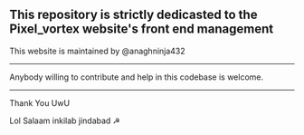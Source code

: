 This repository is strictly dedicasted to the Pixel_vortex website's front end management
-----------------
This website is maintained by @anaghninja432

-----------------

Anybody willing to contribute and help in this codebase is welcome.

-----------------

Thank You  UwU


Lol Salaam
inkilab jindabad
☭ 